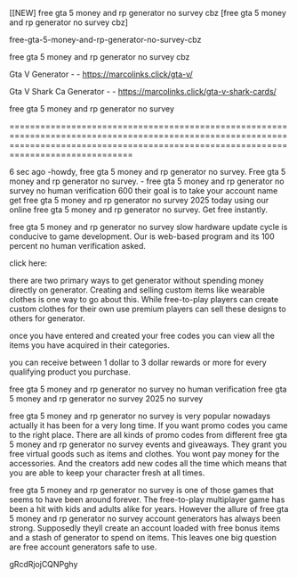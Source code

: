[[NEW] free gta 5 money and rp generator no survey cbz [free gta 5 money and rp generator no survey cbz]

free-gta-5-money-and-rp-generator-no-survey-cbz

free gta 5 money and rp generator no survey cbz

Gta V Generator - - https://marcolinks.click/gta-v/

Gta V Shark Ca Generator - - https://marcolinks.click/gta-v-shark-cards/

free gta 5 money and rp generator no survey

==========================================================================================================================================================================================

6 sec ago -howdy, free gta 5 money and rp generator no survey. Free gta 5 money and rp generator no survey. - free gta 5 money and rp generator no survey no human verification 600 their goal is to take your account name get free gta 5 money and rp generator no survey 2025 today using our online free gta 5 money and rp generator no survey. Get free instantly.

free gta 5 money and rp generator no survey slow hardware update cycle is conducive to game development. Our is web-based program and its 100 percent no human verification asked.

click here:

there are two primary ways to get generator without spending money directly on generator. Creating and selling custom items like wearable clothes is one way to go about this. While free-to-play players can create custom clothes for their own use premium players can sell these designs to others for generator.

once you have entered and created your free codes you can view all the items you have acquired in their categories.

you can receive between 1 dollar to 3 dollar rewards or more for every qualifying product you purchase.

free gta 5 money and rp generator no survey no human verification free gta 5 money and rp generator no survey 2025 no survey

free gta 5 money and rp generator no survey is very popular nowadays  actually it has been for a very long time. If you want promo codes you came to the right place. There are all kinds of promo codes from different free gta 5 money and rp generator no survey events and giveaways. They grant you free virtual goods such as items and clothes. You wont pay money for the accessories. And the creators add new codes all the time which means that you are able to keep your character fresh at all times.

free gta 5 money and rp generator no survey is one of those games that seems to have been around forever. The free-to-play multiplayer game has been a hit with kids and adults alike for years. However the allure of free gta 5 money and rp generator no survey account generators has always been strong. Supposedly theyll create an account loaded with free bonus items and a stash of generator to spend on items. This leaves one big question  are free account generators safe to use.

gRcdRjojCQNPghy

